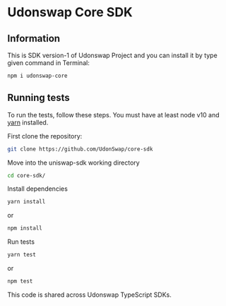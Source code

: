 # Udonswap Core SDK

## Information

This is SDK version-1 of Udonswap Project and you can install it by type given command in Terminal:
```sh
npm i udonswap-core
```


## Running tests

To run the tests, follow these steps. You must have at least node v10 and [yarn](https://yarnpkg.com/) installed.

First clone the repository:

```sh
git clone https://github.com/UdonSwap/core-sdk
```

Move into the uniswap-sdk working directory

```sh
cd core-sdk/
```

Install dependencies

```sh
yarn install 
```
or
```sh
npm install
```

Run tests

```sh
yarn test
```
or
```sh
npm test
```

This code is shared across Udonswap TypeScript SDKs.

